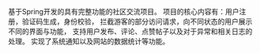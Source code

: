 基于Spring开发的具有完整功能的社区交流项目。
项目的核心内容有：用户注册，验证码生成，身份校验，
拦截游客的部分访问请求，向不同状态的用户展示不同的界面与功能，
支持用户发布、评论、点赞帖子以及对于异常和相关日志的处理。
实现了系统通知以及网站的数据统计等功能。
